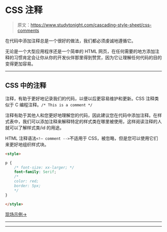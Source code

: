 # CSS 注释

> 原文：<https://www.studytonight.com/cascading-style-sheet/css-comments>

在代码中添加注释总是一个很好的做法，我们都必须虔诚地遵循它。

无论是一个大型应用程序还是一个简单的 HTML 网页，在任何需要的地方添加注释的习惯肯定会让你从你的开发伙伴那里得到赞赏，因为它让理解任何代码的目的变得更加容易。

* * *

## CSS 中的注释

注释，有助于更好地记录我们的代码，以便以后更容易维护和更新。CSS 注释类似于 C 编程注释。`/* This is a comment */`

注释有助于其他人和您更好地理解您的代码，因此建议您在代码中添加注释。在样式表中，我们可以添加注释来解释特定的样式类在哪里被使用，这样阅读注释的人就可以了解样式类/id 的用途。

HTML 注释语法`<!— comment -->`不适用于 CSS，被忽略，但是您可以使用它们来更好地组织样式块。

```html
<style>

p { 
    /* font-size: xx-larger; */
    font-family: Serif; 
    /*
    color: red; 
    border: 5px;
    */
} 

</style>
```

[现场示例→](/code/playground/web?file=css-comments)

* * *

* * *